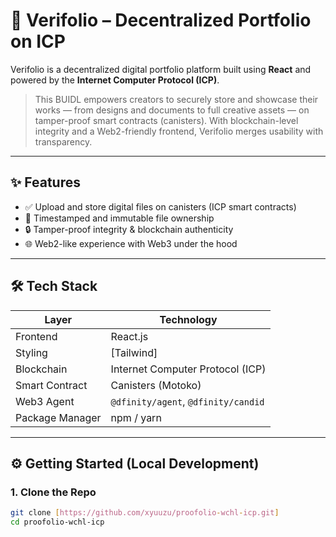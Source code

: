 # 🧾 Verifolio – Decentralized Portfolio on ICP

Verifolio is a decentralized digital portfolio platform built using **React** and powered by the **Internet Computer Protocol (ICP)**.

> This BUIDL empowers creators to securely store and showcase their works — from designs and documents to full creative assets — on tamper-proof smart contracts (canisters). With blockchain-level integrity and a Web2-friendly frontend, Verifolio merges usability with transparency.

---

## ✨ Features

- ✅ Upload and store digital files on canisters (ICP smart contracts)
- 🧾 Timestamped and immutable file ownership
- 🔒 Tamper-proof integrity & blockchain authenticity
- 🌐 Web2-like experience with Web3 under the hood

---

## 🛠️ Tech Stack

| Layer      | Technology             |
|------------|------------------------|
| Frontend   | React.js               |
| Styling    | [Tailwind] |
| Blockchain | Internet Computer Protocol (ICP) |
| Smart Contract | Canisters (Motoko) |
| Web3 Agent | `@dfinity/agent`, `@dfinity/candid` |
| Package Manager | npm / yarn         |

---

## ⚙️ Getting Started (Local Development)

### 1. Clone the Repo

```bash
git clone [https://github.com/xyuuzu/proofolio-wchl-icp.git]
cd proofolio-wchl-icp
